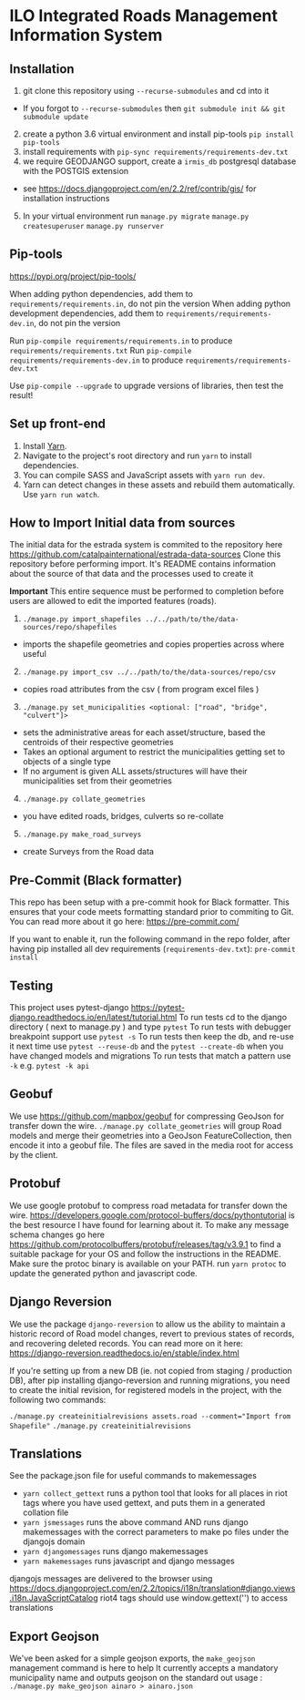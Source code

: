 # ILO Integrated Roads Management Information System

## Installation

1. git clone this repository using `--recurse-submodules` and cd into it
  - If you forgot to `--recurse-submodules` then `git submodule init && git submodule update`
2. create a python 3.6 virtual environment and install pip-tools `pip install pip-tools`
3. install requirements with `pip-sync requirements/requirements-dev.txt`
4. we require GEODJANGO support, create a `irmis_db` postgresql database with the POSTGIS extension
  - see https://docs.djangoproject.com/en/2.2/ref/contrib/gis/ for installation instructions
5. In your virtual environment run `manage.py migrate` `manage.py createsuperuser` `manage.py runserver`

## Pip-tools

https://pypi.org/project/pip-tools/

When adding python dependencies, add them to `requirements/requirements.in`, do not pin the version
When adding python development dependencies, add them to `requirements/requirements-dev.in`, do not pin the version

Run `pip-compile requirements/requirements.in` to produce `requirements/requirements.txt`
Run `pip-compile requirements/requirements-dev.in` to produce `requirements/requirements-dev.txt`

Use `pip-compile --upgrade` to upgrade versions of libraries, then test the result!

## Set up front-end

1. Install [Yarn](https://yarnpkg.com/en/docs/install).
2. Navigate to the project's root directory and run `yarn` to install dependencies.
3. You can compile SASS and JavaScript assets with `yarn run dev`.
4. Yarn can detect changes in these assets and rebuild them automatically. Use `yarn run watch`.

## How to Import Initial data from sources

The initial data for the estrada system  is commited to the repository here https://github.com/catalpainternational/estrada-data-sources
Clone this repository before performing import. It's README contains information about the source of that data and the processes used to create it

**Important**
This entire sequence must be performed to completion before users are allowed to edit the imported features (roads).

1. `./manage.py import_shapefiles ../../path/to/the/data-sources/repo/shapefiles`
  - imports the shapefile geometries and copies properties across where useful

2. `./manage.py import_csv ../../path/to/the/data-sources/repo/csv`
  - copies road attributes from the csv ( from program excel files )

3. `./manage.py set_municipalities <optional: ["road", "bridge", "culvert"]>`
  - sets the administrative areas for each asset/structure, based the centroids of their respective geometries
  - Takes an optional argument to restrict the municipalities getting set to objects of a single type
  - If no argument is given ALL assets/structures will have their municipalities set from their geometries

4. `./manage.py collate_geometries`
  - you have edited roads, bridges, culverts so re-collate

5. `./manage.py make_road_surveys`
  - create Surveys from the Road data

## Pre-Commit (Black formatter)

This repo has been setup with a pre-commit hook for Black formatter. This ensures that your code meets formatting standard prior to commiting to Git. You can read more about it go here: https://pre-commit.com/

If you want to enable it, run the following command in the repo folder, after having pip installed all dev requirements (`requirements-dev.txt`): `pre-commit install`

## Testing

This project uses pytest-django https://pytest-django.readthedocs.io/en/latest/tutorial.html
To run tests cd to the django directory ( next to manage.py ) and type `pytest`
To run tests with debugger breakpoint support use `pytest -s`
To run tests then keep the db, and re-use it next time use `pytest --reuse-db` and the `pytest --create-db` when you have changed models and migrations
To run tests that match a pattern use `-k` e.g. `pytest -k api`

## Geobuf

We use https://github.com/mapbox/geobuf for compressing GeoJson for transfer down the wire.
`./manage.py collate_geometries` will group Road models and merge their geometries into a GeoJson FeatureCollection, then encode it into a geobuf file.
The files are saved in the media root for access by the client.

## Protobuf

We use google protobuf to compress road metadata for transfer down the wire.
https://developers.google.com/protocol-buffers/docs/pythontutorial is the best resource I have found for learning about it.
To make any message schema changes go here https://github.com/protocolbuffers/protobuf/releases/tag/v3.9.1 to find a suitable package for your OS and follow the instructions in the README. Make sure the protoc binary is available on your PATH.
run `yarn protoc` to update the generated python and javascript code.


## Django Reversion

We use the package `django-reversion` to allow us the ability to maintain a historic record of Road model changes, revert to previous states of records, and recovering deleted records.
You can read more on it here: https://django-reversion.readthedocs.io/en/stable/index.html

If you're setting up from a new DB (ie. not copied from staging / production DB), after pip installing django-reversion and running migrations, you need to create the initial revision, for registered models in the project, with the following two commands:

`./manage.py createinitialrevisions assets.road --comment="Import from Shapefile"`
`./manage.py createinitialrevisions`

## Translations

See the package.json file for useful commands to makemessages
- `yarn collect_gettext` runs a python tool that looks for all places in riot tags where you have used gettext, and puts them in a generated collation file
- `yarn jsmessages` runs the above command AND runs django makemessages with the correct parameters to make po files under the djangojs domain
- `yarn djangomessages` runs django makemessages
- `yarn makemessages` runs javascript and django messages

djangojs messages are delivered to the browser using https://docs.djangoproject.com/en/2.2/topics/i18n/translation#django.views.i18n.JavaScriptCatalog
riot4 tags should use window.gettext('') to access translations

## Export Geojson

We've been asked for a simple geojson exports, the `make_geojson` management command is here to help
It currently accepts a mandatory municipality name and outputs geojson on the standard out
usage : `./manage.py make_geojson ainaro > ainaro.json`
